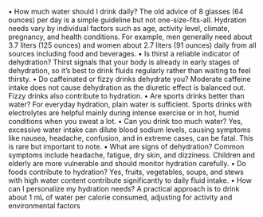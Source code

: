•	How much water should I drink daily? The old advice of 8 glasses (64 ounces) per day is a simple guideline but not one-size-fits-all. Hydration needs vary by individual factors such as age, activity level, climate, pregnancy, and health conditions. For example, men generally need about 3.7 liters (125 ounces) and women about 2.7 liters (91 ounces) daily from all sources including food and beverages.
	•	Is thirst a reliable indicator of dehydration? Thirst signals that your body is already in early stages of dehydration, so it’s best to drink fluids regularly rather than waiting to feel thirsty.
	•	Do caffeinated or fizzy drinks dehydrate you? Moderate caffeine intake does not cause dehydration as the diuretic effect is balanced out. Fizzy drinks also contribute to hydration.
	•	Are sports drinks better than water? For everyday hydration, plain water is sufficient. Sports drinks with electrolytes are helpful mainly during intense exercise or in hot, humid conditions when you sweat a lot.
	•	Can you drink too much water? Yes, excessive water intake can dilute blood sodium levels, causing symptoms like nausea, headache, confusion, and in extreme cases, can be fatal. This is rare but important to note.
	•	What are signs of dehydration? Common symptoms include headache, fatigue, dry skin, and dizziness. Children and elderly are more vulnerable and should monitor hydration carefully.
	•	Do foods contribute to hydration? Yes, fruits, vegetables, soups, and stews with high water content contribute significantly to daily fluid intake.
	•	How can I personalize my hydration needs? A practical approach is to drink about 1 mL of water per calorie consumed, adjusting for activity and environmental factors